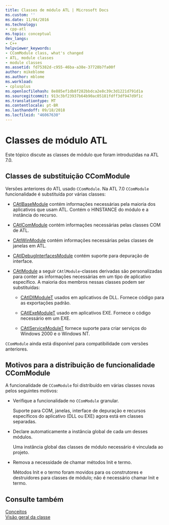 ```yaml
---
title: Classes de módulo ATL | Microsoft Docs
ms.custom: ''
ms.date: 11/04/2016
ms.technology:
- cpp-atl
ms.topic: conceptual
dev_langs:
- C++
helpviewer_keywords:
- CComModule class, what's changed
- ATL, module classes
- module classes
ms.assetid: fd75382d-c955-46ba-a38e-37728b7fa00f
author: mikeblome
ms.author: mblome
ms.workload:
- cplusplus
ms.openlocfilehash: 8e885ef1db8f282bbdca2e8c39c3d1221d791d1a
ms.sourcegitcommit: 913c3bf23937b64b90ac05181fdff3df947d9f1c
ms.translationtype: MT
ms.contentlocale: pt-BR
ms.lasthandoff: 09/18/2018
ms.locfileid: "46067630"
---
```

# <a name="atl-module-classes"></a>Classes de módulo ATL

Este tópico discute as classes de módulo que foram introduzidas na ATL 7.0.

## <a name="ccommodule-replacement-classes"></a>Classes de substituição CComModule

Versões anteriores do ATL usado `CComModule`. Na ATL 7.0 `CComModule` funcionalidade é substituída por várias classes:

- [CAtlBaseModule](../atl/reference/catlbasemodule-class.md) contém informações necessárias pela maioria dos aplicativos que usam ATL. Contém o HINSTANCE do módulo e a instância do recurso.

- [CAtlComModule](../atl/reference/catlcommodule-class.md) contém informações necessárias pelas classes COM de ATL.

- [CAtlWinModule](../atl/reference/catlwinmodule-class.md) contém informações necessárias pelas classes de janelas em ATL.

- [CAtlDebugInterfacesModule](../atl/reference/catldebuginterfacesmodule-class.md) contém suporte para depuração de interface.

- [CAtlModule](../atl/reference/catlmodule-class.md) a seguir `CAtlModule`-classes derivadas são personalizadas para conter as informações necessárias em um tipo de aplicativo específico. A maioria dos membros nessas classes podem ser substituídas:

   - [CAtlDllModuleT](../atl/reference/catldllmodulet-class.md) usados em aplicativos de DLL. Fornece código para as exportações padrão.

   - [CAtlExeModuleT](../atl/reference/catlexemodulet-class.md) usado em aplicativos EXE. Fornece o código necessário em um EXE.

   - [CAtlServiceModuleT](../atl/reference/catlservicemodulet-class.md) fornece suporte para criar serviços do Windows 2000 e o Windows NT.

`CComModule` ainda está disponível para compatibilidade com versões anteriores.

## <a name="reasons-for-distributing-ccommodule-functionality"></a>Motivos para a distribuição de funcionalidade CComModule

A funcionalidade de `CComModule` foi distribuído em várias classes novas pelos seguintes motivos:

- Verifique a funcionalidade no `CComModule` granular.

     Suporte para COM, janelas, interface de depuração e recursos específicos do aplicativo (DLL ou EXE) agora está em classes separadas.

- Declare automaticamente a instância global de cada um desses módulos.

     Uma instância global das classes de módulo necessário é vinculada ao projeto.

- Remova a necessidade de chamar métodos Init e termo.

     Métodos Init e o termo foram movidos para os construtores e destruidores para classes de módulo; não é necessário chamar Init e termo.

## <a name="see-also"></a>Consulte também

[Conceitos](../atl/active-template-library-atl-concepts.md)<br/>
[Visão geral da classe](../atl/atl-class-overview.md)

